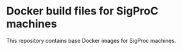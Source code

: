 Docker build files for SigProC machines
=======================================

This repository contains base Docker images for SigProc machines.
